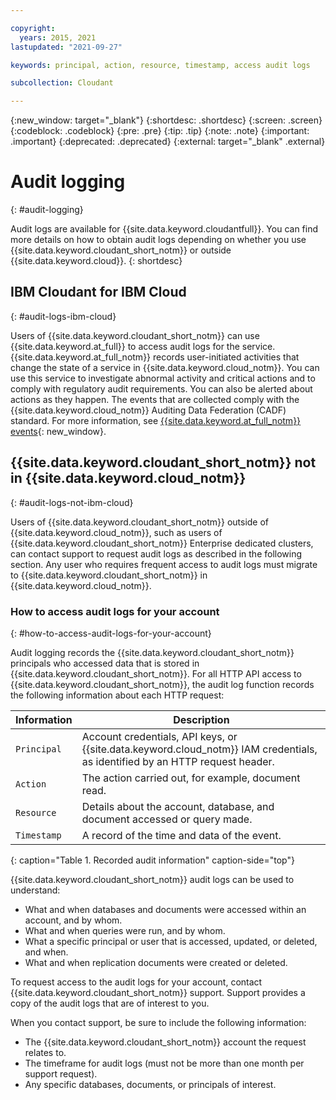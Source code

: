 ```yaml
---

copyright:
  years: 2015, 2021
lastupdated: "2021-09-27"

keywords: principal, action, resource, timestamp, access audit logs

subcollection: Cloudant

---
```


{:new_window: target="_blank"}
{:shortdesc: .shortdesc}
{:screen: .screen}
{:codeblock: .codeblock}
{:pre: .pre}
{:tip: .tip}
{:note: .note}
{:important: .important}
{:deprecated: .deprecated}
{:external: target="_blank" .external}

<!-- Acrolinx: 2020-12-24 -->

# Audit logging
{: #audit-logging}

Audit logs are available for {{site.data.keyword.cloudantfull}}. You can find more details on how to obtain audit logs depending on whether you use {{site.data.keyword.cloudant_short_notm}} or outside {{site.data.keyword.cloud}}.
{: shortdesc}

## IBM Cloudant for IBM Cloud
{: #audit-logs-ibm-cloud}

Users of {{site.data.keyword.cloudant_short_notm}} can use {{site.data.keyword.at_full}} to access audit logs for the service. {{site.data.keyword.at_full_notm}} records user-initiated activities that change the state of a service in {{site.data.keyword.cloud_notm}}. You can use this service to investigate abnormal activity and critical actions and to comply with regulatory audit requirements. You can also be alerted about actions as they happen. The events that are collected comply with the {{site.data.keyword.cloud_notm}} Auditing Data Federation (CADF) standard. For more information, see [{{site.data.keyword.at_full_notm}} events](/docs/services/Cloudant?topic=Cloudant-at_events){: new_window}.

## {{site.data.keyword.cloudant_short_notm}} not in {{site.data.keyword.cloud_notm}}
{: #audit-logs-not-ibm-cloud}

Users of {{site.data.keyword.cloudant_short_notm}} outside of {{site.data.keyword.cloud_notm}}, such as users of {{site.data.keyword.cloudant_short_notm}} Enterprise dedicated clusters, can contact support to request audit logs as described in the following section. Any user who requires frequent access to audit logs must migrate to {{site.data.keyword.cloudant_short_notm}} in {{site.data.keyword.cloud_notm}}.

### How to access audit logs for your account
{: #how-to-access-audit-logs-for-your-account}

Audit logging records the {{site.data.keyword.cloudant_short_notm}} principals who accessed data that is stored in {{site.data.keyword.cloudant_short_notm}}. For all HTTP API 
access to {{site.data.keyword.cloudant_short_notm}}, the audit log function 
records the following information about each HTTP request:

Information | Description
------------|------------
`Principal` | Account credentials, API keys, or {{site.data.keyword.cloud_notm}} IAM credentials, as identified by an HTTP request header. 
`Action` | The action carried out, for example, document read.
`Resource` | Details about the account, database, and document accessed or query made.
`Timestamp` | A record of the time and data of the event. 
{: caption="Table 1. Recorded audit information" caption-side="top"}

{{site.data.keyword.cloudant_short_notm}} audit logs can be used to understand:

- What and when databases and documents were accessed within an account, 
and by whom.
- What and when queries were run, and by whom.
- What a specific principal or user that is accessed, updated, or deleted, and when.
- What and when replication documents were created or deleted.

To request access to the audit logs for your account, contact 
{{site.data.keyword.cloudant_short_notm}} support. Support provides a copy of the audit logs that are of interest to you.

When you contact support, be sure to include the following information:

- The {{site.data.keyword.cloudant_short_notm}} account the request relates to.
- The timeframe for audit logs (must not be more than one month per support request).
- Any specific databases, documents, or principals of interest.

